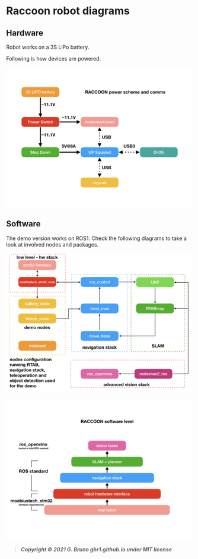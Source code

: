 # Raccoon robot diagrams

## Hardware

Robot works on a 3S LiPo battery.

Following is how devices are powered.

![power scheme](/doc_images/diagrams/scheme.003.png "Power diagram")

## Software

The demo version works on ROS1. Check the following diagrams to take a look at involved nodes and packages.

![](/doc_images/diagrams/scheme.001.png)

![](/doc_images/diagrams/scheme.002.png)

> ***Copyright © 2021 G. Bruno gbr1.github.io under MIT license***
